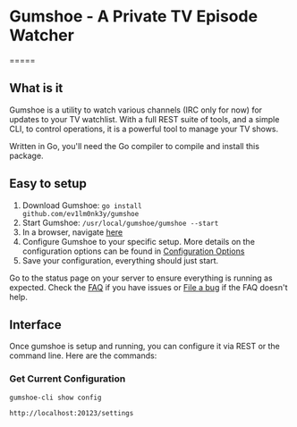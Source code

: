 # Gumshoe - A Private TV Episode Watcher
=====

## What is it
Gumshoe is a utility to watch various channels (IRC only for now) for updates to your
TV watchlist. With a full REST suite of tools, and a simple CLI, to control
operations, it is a powerful tool to manage your TV shows.

Written in Go, you'll need the Go compiler to compile and install this package.

## Easy to setup
1.  Download Gumshoe: <code>go install github.com/ev1lm0nk3y/gumshoe</code>
1.  Start Gumshoe: <code>/usr/local/gumshoe/gumshoe --start</code>
1.  In a browser, navigate [here]("http://localhost:20123")
1.  Configure Gumshoe to your specific setup. More details on the configuration
options can be found in [Configuration Options]("https://github.com/ev1lm0nk3y/gumshoe/www/help/all_configs.md")
1.  Save your configuration, everything should just start.

Go to the status page on your server to ensure everything is running as expected. 
Check the [FAQ](http://github.com/ev1lm0nk3y/gumshoe/www/help/faq.md") if you have issues
or [File a bug](http://github.com/ev1lm0nk3y/gumshoe//issues/new) if the FAQ doesn't help.

## Interface
Once gumshoe is setup and running, you can configure it via REST or the command
line. Here are the commands:

### Get Current Configuration
<pre><code>gumshoe-cli show config</code></pre>
<pre><code>http://localhost:20123/settings</code></pre>

